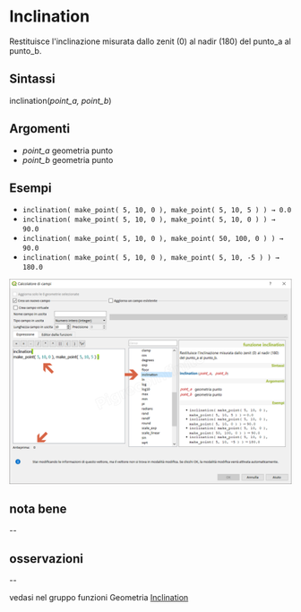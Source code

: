 # Inclination

Restituisce l'inclinazione misurata dallo zenit (0) al nadir (180) del punto_a al punto_b.

## Sintassi

inclination(_point_a, point_b_)

## Argomenti

* _point_a_ geometria punto
* _point_b_ geometria punto

## Esempi

* `inclination( make_point( 5, 10, 0 ), make_point( 5, 10, 5 ) ) → 0.0`
* `inclination( make_point( 5, 10, 0 ), make_point( 5, 10, 0 ) ) → 90.0`
* `inclination( make_point( 5, 10, 0 ), make_point( 50, 100, 0 ) ) → 90.0`
* `inclination( make_point( 5, 10, 0 ), make_point( 5, 10, -5 ) ) → 180.0`

![](/img/matematica/Inclination/Inclination1.png)

## nota bene

--

## osservazioni

--

vedasi nel gruppo funzioni Geometria [Inclination](/geometria/inclination.html)
